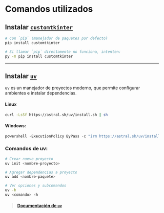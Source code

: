 # Comandos utilizados

## Instalar [`customtkinter`](https://github.com/TomSchimansky/customtkinter)

```bash
# Con `pip` (manejador de paquetes por defecto)
pip install customtkinter

# Si llamar `pip` directamente no funciona, intenten:
py -m pip install customtkinter
```

-------------------------------------------------------

## Instalar [`uv`](https://github.com/astral-sh/uv)

`uv` es un manejador de proyectos moderno, que permite configurar ambientes e instalar dependencias.

#### Linux

```bash
curl -LsSf https://astral.sh/uv/install.sh | sh
```

#### Windows:
```powershell
powershell -ExecutionPolicy ByPass -c "irm https://astral.sh/uv/install.ps1 | iex"
```

### Comandos de uv:

```bash
# Crear nuevo proyecto
uv init <nombre-proyecto>

# Agregar dependencias a proyecto
uv add <nombre-paquete>

# Ver opciones y subcomandos
uv -h
uv <comando> -h
```

> #### [Documentación de `uv`](https://docs.astral.sh/uv/)
